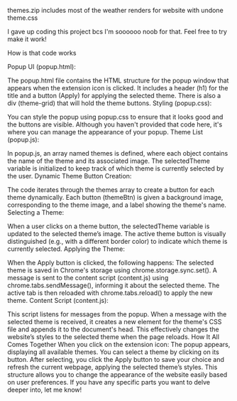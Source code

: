 themes.zip includes most of the weather renders for website with undone theme.css

I gave up coding this project bcs I'm soooooo noob for that. Feel free to try make it work!

How is that code works

Popup UI (popup.html):

The popup.html file contains the HTML structure for the popup window that appears when the extension icon is clicked.
It includes a header (h1) for the title and a button (Apply) for applying the selected theme. There is also a div (theme-grid) that will hold the theme buttons.
Styling (popup.css):

You can style the popup using popup.css to ensure that it looks good and the buttons are visible. Although you haven't provided that code here, it's where you can manage the appearance of your popup.
Theme List (popup.js):

In popup.js, an array named themes is defined, where each object contains the name of the theme and its associated image.
The selectedTheme variable is initialized to keep track of which theme is currently selected by the user.
Dynamic Theme Button Creation:

The code iterates through the themes array to create a button for each theme dynamically.
Each button (themeBtn) is given a background image, corresponding to the theme image, and a label showing the theme's name.
Selecting a Theme:

When a user clicks on a theme button, the selectedTheme variable is updated to the selected theme’s image.
The active theme button is visually distinguished (e.g., with a different border color) to indicate which theme is currently selected.
Applying the Theme:

When the Apply button is clicked, the following happens:
The selected theme is saved in Chrome's storage using chrome.storage.sync.set().
A message is sent to the content script (content.js) using chrome.tabs.sendMessage(), informing it about the selected theme.
The active tab is then reloaded with chrome.tabs.reload() to apply the new theme.
Content Script (content.js):

This script listens for messages from the popup. When a message with the selected theme is received, it creates a new <link> element for the theme's CSS file and appends it to the document's head.
This effectively changes the website’s styles to the selected theme when the page reloads.
How It All Comes Together
When you click on the extension icon:
The popup appears, displaying all available themes.
You can select a theme by clicking on its button.
After selecting, you click the Apply button to save your choice and refresh the current webpage, applying the selected theme’s styles.
This structure allows you to change the appearance of the website easily based on user preferences. If you have any specific parts you want to delve deeper into, let me know!
